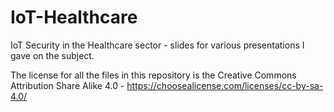 # IoT-Healthcare
IoT Security in the Healthcare sector - slides for various presentations I gave on the subject.


The license for all the files in this repository is the Creative Commons Attribution Share Alike 4.0 - https://choosealicense.com/licenses/cc-by-sa-4.0/
